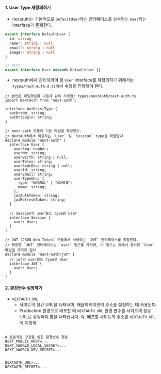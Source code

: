 
#### 1. User Type 재정의하기

- nextauth는 기본적으로 `DefaultUser`라는 인터페이스를 상속받는 `User`라는 Interface가 존재한다.
```ts
export interface DefaultUser {
  id: string
  name?: string | null
  email?: string | null
  image?: string | null
}

// 여기!
export interface User extends DefaultUser {}
```

- nextauth에서 관리되어야 할 `User` Interface를 재정의하기 위해서는 `types/next-auth.d.ts`에서 수정을 진행해야 한다.
```tsx
// 본인은 파일경로를 다음과 같이 지정함: types/nextAuth/next-auth.ts
import NextAuth from "next-auth";

interface AuthListType {
  authrtNm: string;
  authrtExpln: string;
}

// next-auth 모듈의 기본 타입을 확장한다.
// NextAuth에서 제공하는 `User` 및 `Session` type을 확장한다.
declare module "next-auth" {
  interface User {
    userSeq: number;
    userNm: string;
    userBirth: string | null;
    userTelno: string;
    userSxdcEnu: string | null;
    userId: string;
    userEmail: string;
    userTypeEnu: {
      type: "NORMAL" | "ADMIN";
      name: string;
    };
    jwtAuthToken: string;
    jwtRefreshToken: string;
  }

  // Session의 user필드 type은 User
  interface Session {
    user: User;
  }
}

// JWT (JSON Web Token) 모듈에서 사용되는 `JWT` 인터페이스를 확장한다.
// 확장한 `JWT` 인터페이스는 `user` 필드를 가지며, 이 필드는 위에서 정의한 `User` 타입을 가지게 된다.
declare module "next-auth/jwt" {
  // jwt의 user필드 type은 User
  interface JWT {
    user: User;
  }
}

```


#### 2. 환경변수 설정하기

- `NEXTAUTH_URL`
	- 사이트의 정규 URL을 나타내며, 애플리케이션의 주소를 설정하는 데 사용된다.
	- Production 환경으로 배포할 때 `NEXTAUTH_URL` 환경 변수를 사이트의 정규 URL로 설정해야 함을 나타냅니다. 즉, 배포할 사이트의 주소를 `NEXTAUTH_URL`에 지정해

```null

# 프로젝트 구현을 위한 환경변수 경로
NEXT_PUBLIC_HOST=...
NEXT_VWORLD_LOCAL_SECRET=...
NEXT_VWORLD_DEV_SECRET=...


NEXTAUTH_URL=...
NEXTAUTH_SECRET=...
```